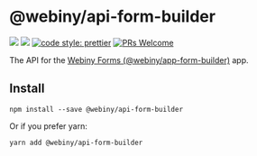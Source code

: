 # @webiny/api-form-builder
[![](https://img.shields.io/npm/dw/@webiny/api-form-builder.svg)](https://www.npmjs.com/package/@webiny/api-form-builder) 
[![](https://img.shields.io/npm/v/@webiny/api-form-builder.svg)](https://www.npmjs.com/package/@webiny/api-form-builder)
[![code style: prettier](https://img.shields.io/badge/code_style-prettier-ff69b4.svg?style=flat-square)](https://github.com/prettier/prettier)
[![PRs Welcome](https://img.shields.io/badge/PRs-welcome-brightgreen.svg?style=flat-square)](http://makeapullrequest.com)

The API for the [Webiny Forms (@webiny/app-form-builder)](../app-form-builder) app. 
  
## Install
```
npm install --save @webiny/api-form-builder
```

Or if you prefer yarn: 
```
yarn add @webiny/api-form-builder
```

